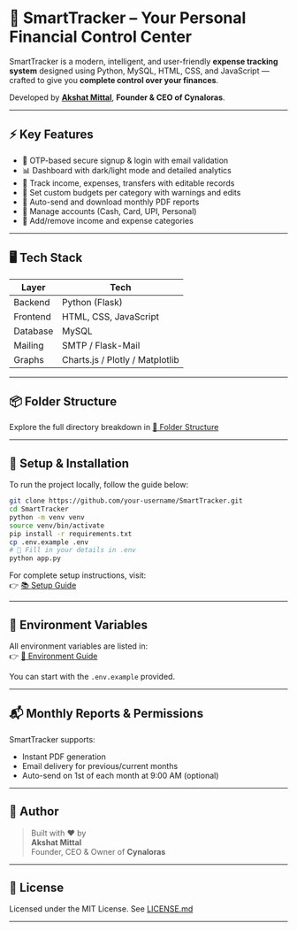 # 💸 SmartTracker – Your Personal Financial Control Center

SmartTracker is a modern, intelligent, and user-friendly **expense tracking system** designed using Python, MySQL, HTML, CSS, and JavaScript — crafted to give you **complete control over your finances**.  

Developed by [**Akshat Mittal**](https://github.com/akshatmittal61), **Founder & CEO of Cynaloras**.

---

## ⚡ Key Features

- 🔐 OTP-based secure signup & login with email validation
- 📊 Dashboard with dark/light mode and detailed analytics
- 🧾 Track income, expenses, transfers with editable records
- 🎯 Set custom budgets per category with warnings and edits
- 📑 Auto-send and download monthly PDF reports
- 🏦 Manage accounts (Cash, Card, UPI, Personal)
- 🧩 Add/remove income and expense categories

---

## 🖥️ Tech Stack

| Layer     | Tech                          |
|-----------|-------------------------------|
| Backend   | Python (Flask)                |
| Frontend  | HTML, CSS, JavaScript         |
| Database  | MySQL                         |
| Mailing   | SMTP / Flask-Mail             |
| Graphs    | Charts.js / Plotly / Matplotlib |

---

## 📦 Folder Structure

Explore the full directory breakdown in [📁 Folder Structure](docs/folder-structure.md)

---

## 📄 Setup & Installation

To run the project locally, follow the guide below:

```bash
git clone https://github.com/your-username/SmartTracker.git
cd SmartTracker
python -m venv venv
source venv/bin/activate
pip install -r requirements.txt
cp .env.example .env
# 🔧 Fill in your details in .env
python app.py
```

For complete setup instructions, visit:  
👉 [📚 Setup Guide](docs/setup-guide.md)

---

## 🔐 Environment Variables

All environment variables are listed in:  
👉 [🔐 Environment Guide](docs/env-guide.md)

You can start with the `.env.example` provided.

---

## 📬 Monthly Reports & Permissions

SmartTracker supports:
- Instant PDF generation
- Email delivery for previous/current months
- Auto-send on 1st of each month at 9:00 AM (optional)


---

## 👤 Author

> Built with ❤️ by  
> **Akshat Mittal**  
> Founder, CEO & Owner of **Cynaloras**

---

## 📄 License

Licensed under the MIT License. See [LICENSE.md](LICENSE.md)

---
